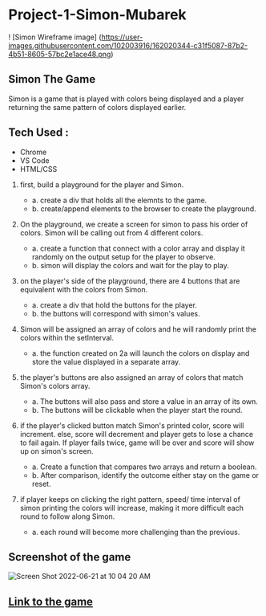 # Project-1-Simon-Mubarek

! [Simon Wireframe image] (https://user-images.githubusercontent.com/102003916/162020344-c31f5087-87b2-4b51-8605-57bc2e1ace48.png)

## Simon The Game
   Simon is a game that is played with colors being displayed and a player returning the same pattern of colors displayed earlier.

## Tech Used :
- Chrome
- VS Code
- HTML/CSS


1. first, build a playground for the player and Simon.
   - a. create a div that holds all the elemnts to the game.
    - b. create/append elements to the browser to create the playground.

2. On the playground, we create a screen for simon to pass his order of colors. Simon will be calling out from 4 different colors.
   - a. create a function that connect with a color array and display it randomly on the output setup for the player to observe.
   - b. simon will display the colors and wait for the play to play.

3. on the player's side of the playground, there are 4 buttons that are equivalent with the colors from Simon.
   - a. create a div that hold the buttons for the player.
   - b. the buttons will correspond with simon's values.

4. Simon will be assigned an array of colors and he will randomly print the colors within the setInterval.
   - a. the function created on 2a will launch the colors on display and store the value displayed in a separate array.

5. the player's buttons are also assigned an array of colors that match Simon's colors array.
   - a. The buttons will also pass and store a value in an array of its own.
   - b. The buttons will be clickable when the player start the round.

6. if the player's clicked button match Simon's printed color, score will increment. else, score will decrement and player gets to lose a chance to fail again. If player fails twice, game will be over and score will show up on simon's screen.
   - a. Create a function that compares two arrays and return a boolean.
   - b. After comparison, identify the outcome either stay on the game or reset.

7. if player keeps on clicking the right pattern, speed/ time interval of simon printing the colors will increase, making it more difficult each round to follow along Simon.
   - a. each round will become more challenging than the previous.


##

   ## Screenshot of the game
![Screen Shot 2022-06-21 at 10 04 20 AM](https://user-images.githubusercontent.com/102003916/174819611-f1c4a41b-5b0c-4aaa-8d41-bea2e7cfaef5.png)


   ## [Link to the game](https://mubarek-hassen.github.io/Project-1-Simon-Mubarek/)


